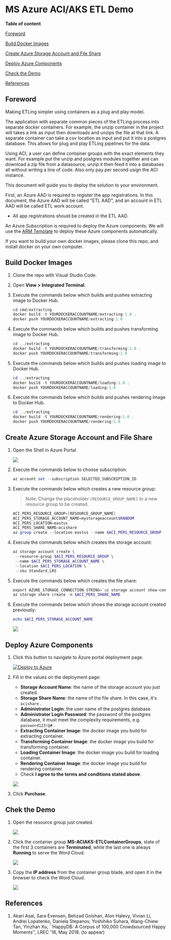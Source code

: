 # MS Azure ACI/AKS ETL Demo

**Table of content**

[Foreword](#foreword)

[Build Docker Images](#build-docker-images)

[Create Azure Storage Account and File Share](#create-azure-storage-account-and-file-share)

[Deploy Azure Components](#deploy-azure-components)

[Check the Demo](#check-the-demo)

[References](#references)

## Foreword

Making ETLing simpler using containers as a plug and play model.

The application with separate common pieces of the ETLing process into separate docker containers. For example, the unzip container in the project will takes a link as input then downloads and unzips the file at that link. A separate container can take a csv location as input and put it into a postgres database. This allows for plug and play ETLing pipelines for the data.

Using ACI, a user can define container groups with the exact elements they want. For example put the unzip and postgres modules together and can download a zip file from a datasource, unzip it then feed it into a databases all without writing a line of code. Also only pay per second usign the ACI instance. 

This document will guide you to deploy the solution to your environment.

First, an Azure AAD is required to register the app registrations. In this document, the Azure AAD will be called "ETL AAD", and an account in ETL AAD will be called ETL work account.

* All app registrations should be created in the ETL AAD. 

An Azure Subscription is required to deploy the Azure components. We will use the [ARM Template](azuredeploy.json) to deploy these Azure components automatically. 

If you want to build your own docker images, please clone this repo, and install docker on your own computer.

## Build Docker Images

1. Clone the repo with Visual Studio Code.

2. Open **View > Integrated Terminal**.

3. Execute the commands below which builds and pushes extracting image to Docker Hub.

   ```powershell
   cd cmd/extracting
   docker build -t YOURDOCKERACCOUNTNAME/extracting:1.0 .
   docker push YOURDOCKERACCOUNTNAME/extracting:1.0
   ```

4. Execute the commands below which builds and pushes transforming image to Docker Hub.

   ```powershell
   cd ../extracting
   docker build -t YOURDOCKERACCOUNTNAME/transforming:1.0 .
   docker push YOURDOCKERACCOUNTNAME/transforming:1.0
   ```

5. Execute the commands below which builds and pushes loading image to Docker Hub.

   ```powershell
   cd ../extracting
   docker build -t YOURDOCKERACCOUNTNAME/loading:1.0 .
   docker push YOURDOCKERACCOUNTNAME/loading:1.0
   ```

6. Execute the commands below which builds and pushes rendering image to Docker Hub.

   ```powershell
   cd ../extracting
   docker build -t YOURDOCKERACCOUNTNAME/rendering:1.0 .
   docker push YOURDOCKERACCOUNTNAME/rendering:1.0
   ```

## Create Azure Storage Account and File Share

1. Open the Shell in Azure Portal

   ![](Images/deploy-01.png)

2. Execute the commands below to choose subscription:

   ```powershell
   az account set --subscription SELECTED_SUBSCRIPTION_ID
   ```

3. Execute the commands below which creates a new resource group:

   > Note: Change the placeholder `[RESOURCE_GROUP_NAME]` to a new resource group to be created.
   
   ```powershell
   ACI_PERS_RESOURCE_GROUP=[RESOURCE_GROUP_NAME]
   ACI_PERS_STORAGE_ACCOUNT_NAME=mystorageaccount$RANDOM
   ACI_PERS_LOCATION=eastus
   ACI_PERS_SHARE_NAME=acishare
   az group create --location eastus --name $ACI_PERS_RESOURCE_GROUP
   ```

4. Execute the commands below which creates the storage account:

   ```powershell
   az storage account create \
    --resource-group $ACI_PERS_RESOURCE_GROUP \
    --name $ACI_PERS_STORAGE_ACCOUNT_NAME \
    --location $ACI_PERS_LOCATION \
    --sku Standard_LRS
   ```

5. Execute the commands below which creates the file share:

   ```powershell
   export AZURE_STORAGE_CONNECTION_STRING=`az storage account show-connection-string --resource-group $ACI_PERS_RESOURCE_GROUP --name $ACI_PERS_STORAGE_ACCOUNT_NAME --output tsv`
   az storage share create -n $ACI_PERS_SHARE_NAME
   ```

6. Execute the commands below which shows the storage account created previously:

   ```powershell
   echo $ACI_PERS_STORAGE_ACCOUNT_NAME
   ```
   ![](Images/deploy-02.png)

## Deploy Azure Components

1. Click this button to navigate to Azure portal deployment page.

   [![Deploy to Azure](https://azuredeploy.net/deploybutton.png)](https://portal.azure.com/#create/Microsoft.Template/uri/https%3A%2F%2Fraw.githubusercontent.com%2Fhubertsui%2Fbetter-etling%2Fmaster%2Fazuredeploy.json)

2. Fill in the values on the deployment page:
   * **Storage Account Name**: the name of the storage account you just created.
   * **Storage Share Name**: the name of the file share. In this case, it's `acishare` .
   * **Administrator Login**:  the user name of the postgres database.
   * **Administrator Login Password**: the password of the postgres database, it must meet the complexity requirements, e.g. `password123!@#` .
   * **Extracting Container Image**: the docker image you build for extracting container.
   * **Transforming Container Image**: the docker image you build for transforming container.
   * **Loading Container Image**: the docker image you build for loading container.
   * **Rendering Container Image**: the docker image you build for rendering container.
   * Check **I agree to the terms and conditions stated above**.

   ![](Images/deploy-03.png)

3. Click **Purchase**.

## Chek the Demo

1. Open the resource group just created.

   ![](Images/deploy-04.png)

2. Click the container group **MS-ACIAKS-ETLContainerGroups**, state of the first 3 containers are **Terminated**, while the last one is always **Running** to serve the Word Cloud.

   ![](Images/deploy-05.png)

3. Copy the **IP address** from the container group blade, and open it in the browser to check the Word Cloud.

   ![](Images/deploy-06.png)

## References
1. Akari Asai, Sara Evensen, Behzad Golshan, Alon Halevy, Vivian Li, Andrei Lopatenko, Daniela Stepanov, Yoshihiko Suhara, Wang-Chiew Tan, Yinzhan Xu, 
``HappyDB: A Corpus of 100,000 Crowdsourced Happy Moments'', LREC '18, May 2018. (to appear)
